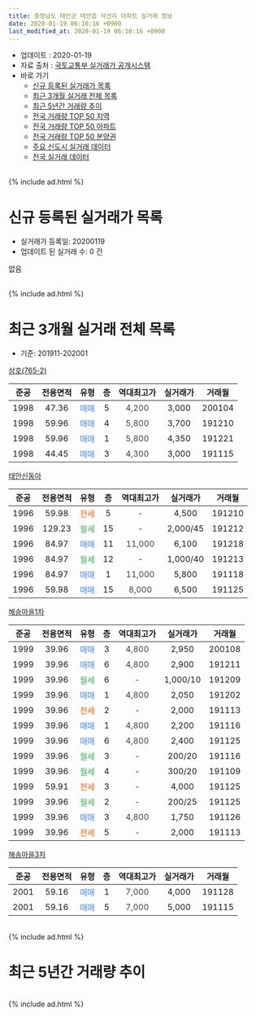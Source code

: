 ```yaml
---
title: 충청남도 태안군 태안읍 삭선리 아파트 실거래 정보
date: 2020-01-19 06:10:16 +0900
last_modified_at: 2020-01-19 06:10:16 +0900
---
```


* 업데이트 : 2020-01-19
* 자료 출처 : [국토교통부 실거래가 공개시스템](http://rt.molit.go.kr)
* 바로 가기
    * [신규 등록된 실거래가 목록](#신규-등록된-실거래가-목록)
    * [최근 3개월 실거래 전체 목록](#최근-3개월-실거래-전체-목록)
    * [최근 5년간 거래량 추이](#최근-5년간-거래량-추이)
    * [전국 거래량 TOP 50 지역](https://apt-info.github.io/apt-trade-info/최근-3개월-전국에서-가장-거래가-많이-발생한-지역)
    * [전국 거래량 TOP 50 아파트](https://apt-info.github.io/apt-trade-info/최근-3개월-전국에서-가장-거래가-많이-발생한-아파트)
    * [전국 거래량 TOP 50 분양권](https://apt-info.github.io/apt-trade-info/최근-3개월-전국에서-가장-거래가-많이-발생한-분양권)
    * [주요 신도시 실거래 데이터](https://apt-info.github.io/apt-trade-info/주요-신도시)
    * [전국 실거래 데이터](https://apt-info.github.io/apt-trade-info/전국)
<br>
{% include ad.html %}
<br>

# 신규 등록된 실거래가 목록
* 실거래가 등록일: 20200119
* 업데이트 된 실거래 수: 0 건

없음

<br>
{% include ad.html %}
<br>

# 최근 3개월 실거래 전체 목록
* 기준: 201911-202001


[삼호(765-2)](https://search.naver.com/search.naver?query=%EC%B6%A9%EC%B2%AD%EB%82%A8%EB%8F%84+%ED%83%9C%EC%95%88%EA%B5%B0+%ED%83%9C%EC%95%88%EC%9D%8D+%EC%82%AD%EC%84%A0%EB%A6%AC+%EC%82%BC%ED%98%B8%28765-2%29)

|준공|전용면적|유형|층|역대최고가|실거래가|거래월|
|:---:|:---:|:---:|:---:|:---:|:---:|:---:|
|1998|47.36|<span style="color:#4285f3">매매</span>|5|<span style="color:#444444">4,200</span>|3,000|200104|
|1998|59.96|<span style="color:#4285f3">매매</span>|4|<span style="color:#444444">5,800</span>|3,700|191210|
|1998|59.96|<span style="color:#4285f3">매매</span>|1|<span style="color:#444444">5,800</span>|4,350|191221|
|1998|44.45|<span style="color:#4285f3">매매</span>|3|<span style="color:#444444">4,300</span>|3,000|191115|

[태안신동아](https://search.naver.com/search.naver?query=%EC%B6%A9%EC%B2%AD%EB%82%A8%EB%8F%84+%ED%83%9C%EC%95%88%EA%B5%B0+%ED%83%9C%EC%95%88%EC%9D%8D+%EC%82%AD%EC%84%A0%EB%A6%AC+%ED%83%9C%EC%95%88%EC%8B%A0%EB%8F%99%EC%95%84)

|준공|전용면적|유형|층|역대최고가|실거래가|거래월|
|:---:|:---:|:---:|:---:|:---:|:---:|:---:|
|1996|59.98|<span style="color:#ff5a00">전세</span>|5|<span style="color:#444444">-</span>|4,500|191210|
|1996|129.23|<span style="color:#34a853">월세</span>|15|<span style="color:#444444">-</span>|2,000/45|191212|
|1996|84.97|<span style="color:#4285f3">매매</span>|11|<span style="color:#444444">11,000</span>|6,100|191218|
|1996|84.97|<span style="color:#34a853">월세</span>|12|<span style="color:#444444">-</span>|1,000/40|191213|
|1996|84.97|<span style="color:#4285f3">매매</span>|1|<span style="color:#444444">11,000</span>|5,800|191118|
|1996|59.98|<span style="color:#4285f3">매매</span>|15|<span style="color:#444444">8,000</span>|6,500|191125|

[해송마을1차](https://search.naver.com/search.naver?query=%EC%B6%A9%EC%B2%AD%EB%82%A8%EB%8F%84+%ED%83%9C%EC%95%88%EA%B5%B0+%ED%83%9C%EC%95%88%EC%9D%8D+%EC%82%AD%EC%84%A0%EB%A6%AC+%ED%95%B4%EC%86%A1%EB%A7%88%EC%9D%841%EC%B0%A8)

|준공|전용면적|유형|층|역대최고가|실거래가|거래월|
|:---:|:---:|:---:|:---:|:---:|:---:|:---:|
|1999|39.96|<span style="color:#4285f3">매매</span>|3|<span style="color:#444444">4,800</span>|2,950|200108|
|1999|39.96|<span style="color:#4285f3">매매</span>|6|<span style="color:#444444">4,800</span>|2,900|191211|
|1999|39.96|<span style="color:#34a853">월세</span>|6|<span style="color:#444444">-</span>|1,000/10|191209|
|1999|39.96|<span style="color:#4285f3">매매</span>|1|<span style="color:#444444">4,800</span>|2,050|191202|
|1999|39.96|<span style="color:#ff5a00">전세</span>|2|<span style="color:#444444">-</span>|2,000|191113|
|1999|39.96|<span style="color:#4285f3">매매</span>|1|<span style="color:#444444">4,800</span>|2,200|191116|
|1999|39.96|<span style="color:#4285f3">매매</span>|6|<span style="color:#444444">4,800</span>|2,400|191125|
|1999|39.96|<span style="color:#34a853">월세</span>|3|<span style="color:#444444">-</span>|200/20|191116|
|1999|39.96|<span style="color:#34a853">월세</span>|4|<span style="color:#444444">-</span>|300/20|191109|
|1999|59.91|<span style="color:#ff5a00">전세</span>|3|<span style="color:#444444">-</span>|4,000|191125|
|1999|39.96|<span style="color:#34a853">월세</span>|2|<span style="color:#444444">-</span>|200/25|191125|
|1999|39.96|<span style="color:#4285f3">매매</span>|3|<span style="color:#444444">4,800</span>|1,750|191126|
|1999|39.96|<span style="color:#ff5a00">전세</span>|5|<span style="color:#444444">-</span>|2,000|191113|

[해송마을3차](https://search.naver.com/search.naver?query=%EC%B6%A9%EC%B2%AD%EB%82%A8%EB%8F%84+%ED%83%9C%EC%95%88%EA%B5%B0+%ED%83%9C%EC%95%88%EC%9D%8D+%EC%82%AD%EC%84%A0%EB%A6%AC+%ED%95%B4%EC%86%A1%EB%A7%88%EC%9D%843%EC%B0%A8)

|준공|전용면적|유형|층|역대최고가|실거래가|거래월|
|:---:|:---:|:---:|:---:|:---:|:---:|:---:|
|2001|59.16|<span style="color:#4285f3">매매</span>|1|<span style="color:#444444">7,000</span>|4,000|191128|
|2001|59.16|<span style="color:#4285f3">매매</span>|5|<span style="color:#444444">7,000</span>|5,000|191115|


<br>
{% include ad.html %}
<br>

# 최근 5년간 거래량 추이


<div style="width:100%;">
    <canvas id="deal_progress" height="200"></canvas>
</div>

<script>
new Chart(document.getElementById("deal_progress"), {
    type: 'line',
    data: {
        labels: ['201501','201502','201503','201504','201505','201506','201507','201508','201509','201510','201511','201512','201601','201602','201603','201604','201605','201606','201607','201608','201609','201610','201611','201612','201701','201702','201703','201704','201705','201706','201707','201708','201709','201710','201711','201712','201801','201802','201803','201804','201805','201806','201807','201808','201809','201810','201811','201812','201901','201902','201903','201904','201905','201906','201907','201908','201909','201910','201911','201912','202001'],
        datasets: [{
            label: '매매',
            pointRadius: 1,
            data: [9, 12, 15, 11, 11, 10, 17, 6, 4, 11, 5, 6, 6, 7, 7, 10, 11, 3, 4, 1, 12, 10, 10, 3, 5, 7, 7, 3, 9, 9, 5, 9, 4, 7, 8, 8, 8, 5, 7, 7, 6, 1, 4, 4, 8, 7, 3, 7, 4, 6, 11, 4, 12, 10, 9, 6, 2, 6, 8, 5, 2],
            borderColor: "rgba(255, 201, 14, 1)",
            backgroundColor: "rgba(255, 201, 14, 0.5)",
            fill: false,
            lineTension: 0
        },{
            label: '전월세',
            pointRadius: 1,
            data: [2, 4, 4, 3, 3, 4, 4, 1, 7, 4, 3, 5, 5, 6, 9, 5, 6, 4, 1, 5, 2, 5, 0, 4, 5, 9, 4, 1, 2, 7, 2, 7, 5, 5, 3, 2, 1, 4, 4, 2, 1, 3, 7, 5, 1, 3, 3, 1, 5, 3, 3, 9, 7, 4, 3, 4, 2, 6, 6, 4, 0],
            borderColor: "rgba(0, 141, 185, 1)",
            backgroundColor: "rgba(0, 141, 185, 0.5)",
            fill: false,
            lineTension: 0
        }
        ]
    },
    options: {
        responsive: true,
        title: {
            display: false
        },
        tooltips: {
            mode: 'index',
            intersect: false
        },
        hover: {
            mode: 'nearest',
            intersect: true
        },
        scales: {
            xAxes: [{
                display: true,
                scaleLabel: {
                    display: true,
                    labelString: '년/월'
                }
            }],
            yAxes: [{
                display: true,
                ticks: {
                    suggestedMin: 0,
                },
                scaleLabel: {
                    display: true,
                    labelString: '실거래 수'
                }
            }]
        }
    }
});

</script>


<br>
{% include ad.html %}
<br>

